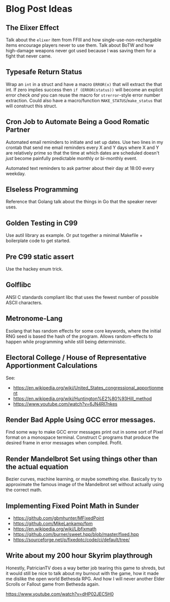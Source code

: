 Blog Post Ideas
===============

## The Elixer Effect
Talk about the `elixer` item from FFIII and how single-use-non-rechargable items
encourage players never to use them.
Talk about BoTW and how high-damage weapons never got used because I was saving
them for a fight that never came.

## Typesafe Return Status
Wrap an `int` in a struct and have a macro `ERROR(x)` that will extract the
that int.
If zero implies success then `if (ERROR(status))` will become an explicit
error check *and* you can reuse the macro for `strerror`-style error number
extraction.
Could also have a macro/function `MAKE_STATUS`/`make_status` that will construct
this struct.

## Cron Job to Automate Being a Good Romatic Partner
Automated email reminders to initiate and set up dates.
Use two lines in my crontab that send me email reminders every X and Y days
where X and Y are relatively prime so that the time at which dates are scheduled
doesn't *just* become painfully predictable monthly or bi-monthly event.

Automated text reminders to ask partner about their day at 18:00 every weekday.

## Elseless Programming
Reference that Golang talk about the things in Go that the speaker never uses.

## Golden Testing in C99
Use autil library as example.
Or put together a minimal Makefile + boilerplate code to get started.

## Pre C99 static assert
Use the hackey enum trick.

## Golflibc
ANSI C standards compliant libc that uses the fewest number of possible ASCII
characters.

## Metronome-Lang
Esolang that has random effects for some core keywords, where the initial RNG
seed is based the hash of the program. Allows random-effects to happen while
programming while still being deterministic.

## Electoral College / House of Representative Apportionment Calculations
See:
+ https://en.wikipedia.org/wiki/United_States_congressional_apportionment
+ https://en.wikipedia.org/wiki/Huntington%E2%80%93Hill_method
+ https://www.youtube.com/watch?v=6JN4RI7nkes

## Render Bad Apple Using GCC error messages.
Find some way to make GCC error messages print out in some sort of Pixel format
on a monospace terminal. Construct C programs that produce the desired frame in
error messages when compiled. Profit.

## Render Mandelbrot Set using things other than the actual equation
Bezier curves, machine learning, or maybe something else. Basically try to
approximate the famous image of the Mandelbrot set without actually using the
correct math.

## Implementing Fixed Point Math in Sunder
+ https://github.com/gbmhunter/MFixedPoint
+ https://github.com/MikeLankamp/fpm
+ https://en.wikipedia.org/wiki/Libfixmath
+ https://github.com/burner/sweet.hpp/blob/master/fixed.hpp
+ https://sourceforge.net/p/fixedptc/code/ci/default/tree/

## Write about my 200 hour Skyrim playthrough
Honestly, PatricianTV does a way better job tearing this game to shreds, but it
would still be nice to talk about my burnout with the game, how it made me
dislike the open world Bethesda RPG. And how I will never another Elder Scrolls
or Fallout game from Bethesda again.

https://www.youtube.com/watch?v=dHP02JEC5H0
